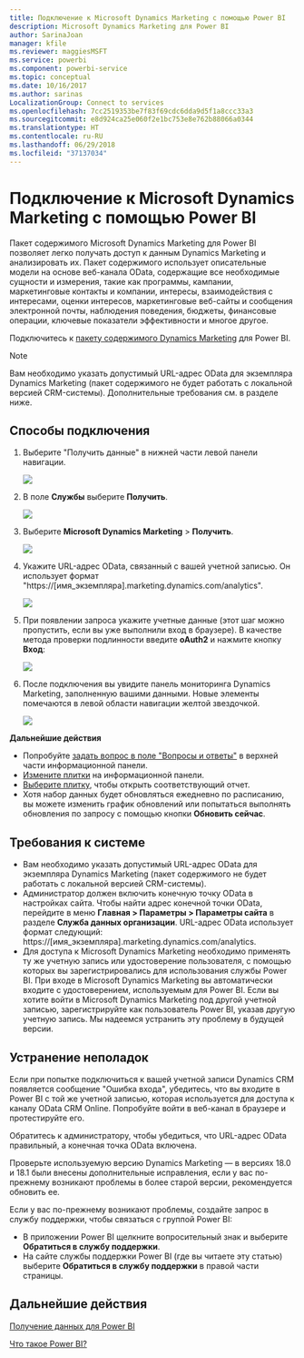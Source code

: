 ```yaml
---
title: Подключение к Microsoft Dynamics Marketing с помощью Power BI
description: Microsoft Dynamics Marketing для Power BI
author: SarinaJoan
manager: kfile
ms.reviewer: maggiesMSFT
ms.service: powerbi
ms.component: powerbi-service
ms.topic: conceptual
ms.date: 10/16/2017
ms.author: sarinas
LocalizationGroup: Connect to services
ms.openlocfilehash: 7cc2519353be7f83f69cdc6dda9d5f1a8ccc33a3
ms.sourcegitcommit: e8d924ca25e060f2e1bc753e8e762b88066a0344
ms.translationtype: HT
ms.contentlocale: ru-RU
ms.lasthandoff: 06/29/2018
ms.locfileid: "37137034"
---
```

# <a name="connect-to-microsoft-dynamics-marketing-with-power-bi"></a>Подключение к Microsoft Dynamics Marketing с помощью Power BI
Пакет содержимого Microsoft Dynamics Marketing для Power BI позволяет легко получать доступ к данным Dynamics Marketing и анализировать их. Пакет содержимого использует описательные модели на основе веб-канала OData, содержащие все необходимые сущности и измерения, такие как программы, кампании, маркетинговые контакты и компании, интересы, взаимодействия с интересами, оценки интересов, маркетинговые веб-сайты и сообщения электронной почты, наблюдения поведения, бюджеты, финансовые операции, ключевые показатели эффективности и многое другое. 

Подключитесь к [пакету содержимого Dynamics Marketing](https://app.powerbi.com/getdata/services/microsoft-dynamics-marketing) для Power BI.

>[!NOTE]
>Вам необходимо указать допустимый URL-адрес OData для экземпляра Dynamics Marketing (пакет содержимого не будет работать с локальной версией CRM-системы). Дополнительные требования см. в разделе ниже.

## <a name="how-to-connect"></a>Способы подключения
1. Выберите "Получить данные" в нижней части левой панели навигации.
   
   ![](media/service-connect-to-microsoft-dynamics-marketing/pbi_getdata.png) 
2. В поле **Службы** выберите **Получить**.
   
   ![](media/service-connect-to-microsoft-dynamics-marketing/pbi_getservices.png) 
3. Выберите **Microsoft Dynamics Marketing** \> **Получить**.
   
   ![](media/service-connect-to-microsoft-dynamics-marketing/mdmarketing.png)
4. Укажите URL-адрес OData, связанный с вашей учетной записью.  Он использует формат "https://[имя\_экземпляра].marketing.dynamics.com/analytics".
   
   ![](media/service-connect-to-microsoft-dynamics-marketing/pbi_dynmktgserviceurl.png)
5. При появлении запроса укажите учетные данные (этот шаг можно пропустить, если вы уже выполнили вход в браузере). В качестве метода проверки подлинности введите **oAuth2** и нажмите кнопку **Вход**:
   
   ![](media/service-connect-to-microsoft-dynamics-marketing/pbi_dynammktgoauth2.png)
6. После подключения вы увидите панель мониторинга Dynamics Marketing, заполненную вашими данными. Новые элементы помечаются в левой области навигации желтой звездочкой.
   
   ![](media/service-connect-to-microsoft-dynamics-marketing/pbi_dynammktgnewdash.png)

**Дальнейшие действия**

* Попробуйте [задать вопрос в поле "Вопросы и ответы"](power-bi-q-and-a.md) в верхней части информационной панели.
* [Измените плитки](service-dashboard-edit-tile.md) на информационной панели.
* [Выберите плитку](service-dashboard-tiles.md), чтобы открыть соответствующий отчет.
* Хотя набор данных будет обновляться ежедневно по расписанию, вы можете изменить график обновлений или попытаться выполнять обновления по запросу с помощью кнопки **Обновить сейчас**.

## <a name="system-requirements"></a>Требования к системе
* Вам необходимо указать допустимый URL-адрес OData для экземпляра Dynamics Marketing (пакет содержимого не будет работать с локальной версией CRM-системы).  
* Администратор должен включить конечную точку OData в настройках сайта. Чтобы найти адрес конечной точки OData, перейдите в меню **Главная \> Параметры \> Параметры сайта** в разделе **Служба данных организации**.  URL-адрес OData использует формат следующий: https://[имя\_экземпляра].marketing.dynamics.com/analytics.  
* Для доступа к Microsoft Dynamics Marketing необходимо применять ту же учетную запись или удостоверение пользователя, с помощью которых вы зарегистрировались для использования службы Power BI. При входе в Microsoft Dynamics Marketing вы автоматически входите с удостоверением, используемым для Power BI. Если вы хотите войти в Microsoft Dynamics Marketing под другой учетной записью, зарегистрируйте как пользователь Power BI, указав другую учетную запись. Мы надеемся устранить эту проблему в будущей версии.   

## <a name="troubleshooting"></a>Устранение неполадок
Если при попытке подключиться к вашей учетной записи Dynamics CRM появляется сообщение "Ошибка входа", убедитесь, что вы входите в Power BI с той же учетной записью, которая используется для доступа к каналу OData CRM Online. Попробуйте войти в веб-канал в браузере и протестируйте его.

Обратитесь к администратору, чтобы убедиться, что URL-адрес OData правильный, а конечная точка OData включена.

Проверьте используемую версию Dynamics Marketing — в версиях 18.0 и 18.1 были внесены дополнительные исправления, если у вас по-прежнему возникают проблемы в более старой версии, рекомендуется обновить ее.

Если у вас по-прежнему возникают проблемы, создайте запрос в службу поддержки, чтобы связаться с группой Power BI:

* В приложении Power BI щелкните вопросительный знак и выберите **Обратиться в службу поддержки**.
* На сайте службы поддержки Power BI (где вы читаете эту статью) выберите **Обратиться в службу поддержки** в правой части страницы.

## <a name="next-steps"></a>Дальнейшие действия
[Получение данных для Power BI](service-get-data.md)

[Что такое Power BI?](power-bi-overview.md)

